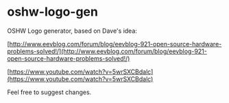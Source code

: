 # oshw-logo-gen
OSHW Logo generator, based on Dave's idea:

[http://www.eevblog.com/forum/blog/eevblog-921-open-source-hardware-problems-solved!/](http://www.eevblog.com/forum/blog/eevblog-921-open-source-hardware-problems-solved!/)

[https://www.youtube.com/watch?v=5wrSXCBdalc](https://www.youtube.com/watch?v=5wrSXCBdalc)

Feel free to suggest changes.
